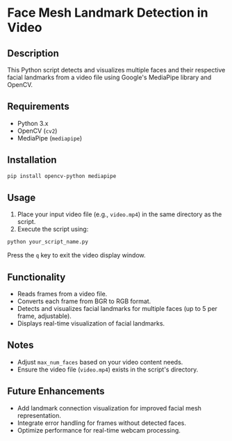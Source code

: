 # Face Mesh Landmark Detection in Video

## Description
This Python script detects and visualizes multiple faces and their respective facial landmarks from a video file using Google's MediaPipe library and OpenCV.

## Requirements
- Python 3.x
- OpenCV (`cv2`)
- MediaPipe (`mediapipe`)

## Installation
```bash
pip install opencv-python mediapipe
```

## Usage
1. Place your input video file (e.g., `video.mp4`) in the same directory as the script.
2. Execute the script using:
```bash
python your_script_name.py
```

Press the `q` key to exit the video display window.

## Functionality
- Reads frames from a video file.
- Converts each frame from BGR to RGB format.
- Detects and visualizes facial landmarks for multiple faces (up to 5 per frame, adjustable).
- Displays real-time visualization of facial landmarks.

## Notes
- Adjust `max_num_faces` based on your video content needs.
- Ensure the video file (`video.mp4`) exists in the script's directory.

## Future Enhancements
- Add landmark connection visualization for improved facial mesh representation.
- Integrate error handling for frames without detected faces.
- Optimize performance for real-time webcam processing.
